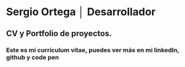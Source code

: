# Sergio Ortega │ Desarrollador

## CV y Portfolio de proyectos.

### Este es mi currículum vitae, puedes ver más en mi linkedIn, github y code pen
